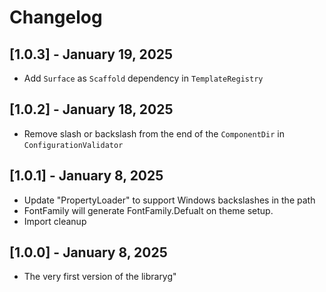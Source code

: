 # Changelog

## [1.0.3] - January 19, 2025
- Add `Surface` as `Scaffold` dependency in `TemplateRegistry`

## [1.0.2] - January 18, 2025
- Remove slash or backslash from the end of the `ComponentDir` in `ConfigurationValidator`

## [1.0.1] - January 8, 2025
- Update "PropertyLoader" to support Windows backslashes in the path
- FontFamily will generate FontFamily.Defualt on theme setup.
- Import cleanup

## [1.0.0] - January 8, 2025
- The very first version of the libraryg" 
